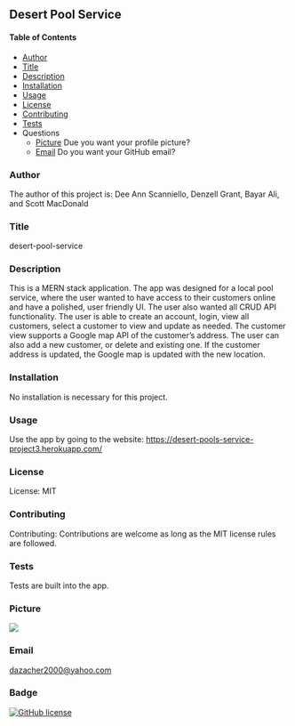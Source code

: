 ## Desert Pool Service

#### Table of Contents

* [Author](#author)
* [Title](#title)
* [Description](#description)
* [Installation](#installation)
* [Usage](#usage)
* [License](#license)
* [Contributing](#contributing)
* [Tests](#tests)
* Questions
    * [Picture](#picture) Due you want your profile picture?
    * [Email](#email) Do you want your GitHub email?

    
### Author

The author of this project is: Dee Ann Scanniello, Denzell Grant, Bayar Ali, and Scott MacDonald

### Title

desert-pool-service

### Description

This is a MERN stack application.  The app was designed for a local pool service, where the user wanted to have access to their customers online and have a polished, user friendly UI.  The user also wanted all CRUD API functionality. The user is able to create an account, login, view all customers, select a customer to view and update as needed. The customer view supports a Google map API of the customer’s address. The user can also add a new customer, or delete and existing one. If the customer address is updated, the Google map is updated with the new location.


### Installation

No installation is necessary for this project.

### Usage

Use the app by going to the website: https://desert-pools-service-project3.herokuapp.com/

### License

License: MIT

### Contributing

Contributing: Contributions are welcome as long as the MIT license rules are followed.

### Tests

Tests are built into the app.

### Picture

<img src="https://avatars3.githubusercontent.com/u/61209724?v=4"/>

### Email

dazacher2000@yahoo.com

### Badge

[![GitHub license](https://img.shields.io/badge/license-MIT-brightgreen.svg)](https://api.github.com/dazacher/README-Generator)